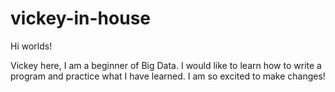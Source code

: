# vickey-in-house

Hi worlds!

Vickey here, I am a beginner of Big Data.
I would like to learn how to write a program and practice what I have learned.
I am so excited to make changes!
